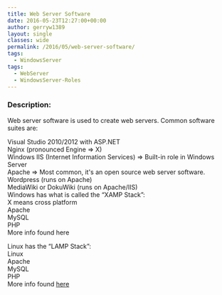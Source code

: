 ```yaml
---
title: Web Server Software
date: 2016-05-23T12:27:00+00:00
author: gerryw1389
layout: single
classes: wide
permalink: /2016/05/web-server-software/
tags:
  - WindowsServer
tags:
  - WebServer
  - WindowsServer-Roles
---
```

<!--more-->

### Description:

Web server software is used to create web servers. Common software suites are:

Visual Studio 2010/2012 with ASP.NET  
Nginx (pronounced Engine => X)  
Windows IIS (Internet Information Services) => Built-in role in Windows Server  
Apache => Most common, it's an open source web server software.  
Wordpress (runs on Apache)  
MediaWiki or DokuWiki (runs on Apache/IIS)  
Windows has what is called the &#8220;XAMP Stack&#8221;:  
X means cross platform  
Apache  
MySQL  
PHP  
More info found here

Linux has the &#8220;LAMP Stack&#8221;:  
Linux  
Apache  
MySQL  
PHP  
More info found [here](http://www.serverwatch.com/tutorials/article.php/3567741/Understanding-LAMP.htm)